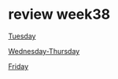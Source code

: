 # review week38  

[Tuesday](https://github.com/cph-ms782/review_week38_tuesday)  

[Wednesday-Thursday](https://github.com/cph-ms782/review_week38_wednesday_thursday)  

[Friday]()  
